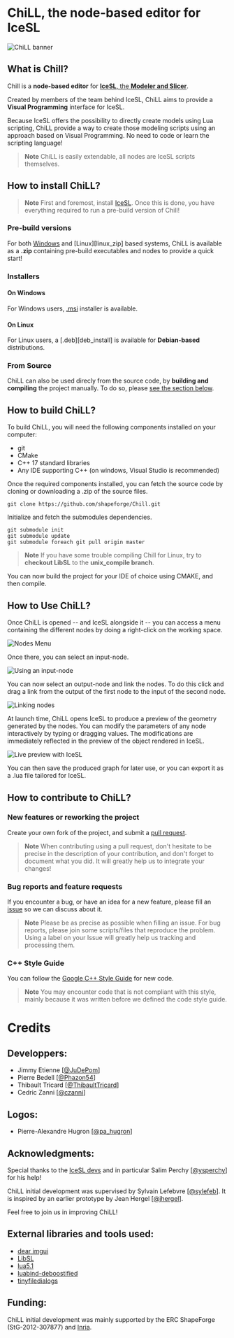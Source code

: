 # ChiLL, the node-based editor for IceSL

![ChiLL banner][banner]

## What is Chill?
Chill is a **node-based editor** for [**IceSL**, the **Modeler and Slicer**](https://icesl.loria.fr).

Created by members of the team behind IceSL, ChiLL aims to provide a **Visual Programming** interface for IceSL.

Because IceSL offers the possibility to directly create models using Lua scripting, ChiLL provide a way to create those modeling scripts using an approach based on Visual Programming. No need to code or learn the scripting language!

>**Note**
>ChiLL is easily extendable, all nodes are IceSL scripts themselves.

## How to install ChiLL?

>**Note**
>First and foremost, install [IceSL](https://icesl.loria.fr/download/).
>Once this is done, you have everything required to run a pre-build version of Chill!

### Pre-build versions
For both [Windows][win_zip] and [Linux][linux_zip] based systems, ChiLL is available as a **.zip** containing pre-build executables and nodes to provide a quick start!

### Installers

#### On Windows
For Windows users, [.msi][win_msi] installer is available.

#### On Linux
For Linux users, a [.deb][deb_install] is available for **Debian-based** distributions.

### From Source
ChiLL can also be used direcly from the source code, by **building and compiling** the project manually. To do so, please [see the section below](#build-chill).

## How to build ChiLL? <a name ="build-chill"> 
To build ChiLL, you will need the following components installed on your computer:

- git
- CMake
- C++ 17 standard libraries
- Any IDE supporting C++ (on windows, Visual Studio is recommended)

Once the required components installed, you can fetch the source code by cloning or downloading a .zip of the source files.

```Shell
git clone https://github.com/shapeforge/Chill.git
```

Initialize and fetch the submodules dependencies.

```Shell
git submodule init
git submodule update
git submodule foreach git pull origin master
```

>**Note**
>If you have some trouble compiling Chill for Linux, try to **checkout LibSL** to the **unix_compile branch**.

You can now build the project for your IDE of choice using CMAKE, and then compile.

## How to Use ChiLL?
Once ChiLL is opened -- and IceSL alongside it -- you can access a menu containing the different nodes by doing a right-click on the working space.

![Nodes Menu][node_menu]

Once there, you can select an input-node.

![Using an input-node][input_node]

You can now select an output-node and link the nodes. To do this click and drag a link from the output of the first node to the input of the second node.

![Linking nodes][linking_nodes]

At launch time, ChiLL opens IceSL to produce a preview of the geometry generated by the nodes. You can modify the parameters of any node interactively by typing or dragging values. The modifications are immediately reflected in the preview of the object rendered in IceSL.

![Live preview with IceSL][live_preview]

You can then save the produced graph for later use, or you can export it as a .lua file tailored for IceSL.

## How to contribute to ChiLL?
### New features or reworking the project
Create your own fork of the project, and submit a [pull request](https://github.com/shapeforge/Chill/pulls). 
>**Note**
>When contributing using a pull request, don't hesitate to be precise in the description of your contribution, and don't forget to document what you did.
>It will greatly help us to integrate your changes! 

### Bug reports and feature requests
If you encounter a bug, or have an idea for a new feature, please fill an [issue](https://github.com/shapeforge/Chill/issues) so we can discuss about it.
>**Note**
>Please be as precise as possible when filling an issue. For bug reports, please join some scripts/files that reproduce the problem.
>Using a label on your Issue will greatly help us tracking and processing them.

### C++ Style Guide
You can follow the [Google C++ Style Guide](https://google.github.io/styleguide/cppguide.html) for new code.
>**Note**
>You may encounter code that is not compliant with this style, mainly because it was written before we defined the code style guide.

# Credits
## Developpers:

- Jimmy Etienne [[@JuDePom](https://github.com/JuDePom)] 
- Pierre Bedell [[@Phazon54](https://github.com/Phazon54)] 
- Thibault Tricard [[@ThibaultTricard](https://github.com/ThibaultTricard)] 
- Cedric Zanni [[@czanni](https://github.com/czanni)] 

## Logos:

- Pierre-Alexandre Hugron [[@pa_hugron](https://www.instagram.com/pa_hugron/)] 

## Acknowledgments:

Special thanks to the [IceSL devs](https://icesl.loria.fr/about/) and in particular Salim Perchy [[@ysperchy](https://github.com/ysperchy)] for his help!

ChiLL initial development was supervised by Sylvain Lefebvre [[@sylefeb](https://github.com/sylefeb)]. 
It is inspired by an earlier prototype by Jean Hergel [[@jhergel](https://github.com/jhergel)]. 

Feel free to join us in improving ChiLL!

## External libraries and tools used:

- [dear imgui](https://github.com/ocornut/imgui)
- [LibSL](https://github.com/sylefeb/LibSL)
- [lua5.1](https://www.lua.org/versions.html)
- [luabind-deboostified](https://github.com/decimad/luabind-deboostified)
- [tinyfiledialogs](https://github.com/native-toolkit/tinyfiledialogs)

## Funding:

ChiLL initial development was mainly supported by the ERC ShapeForge (StG-2012-307877) and [Inria](https://www.inria.fr/en/).

[//]: # (Ressources)
[banner]: ressources/images/banner/chill_banner_wide_medium.png
[node_menu]: ressources/images/howto/nodemenu.gif
[input_node]: ressources/images/howto/inputnode.gif
[linking_nodes]: ressources/images/howto/linknode.gif
[live_preview]: ressources/images/howto/preview.gif

[//]: # (Release links)
[win_zip]: 
[linux_zip]: 
[win_msi]: 
[deb_install]:
